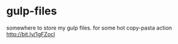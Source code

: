gulp-files
==========

somewhere to store my gulp files. for some hot copy-pasta action http://bit.ly/1gFZocl
